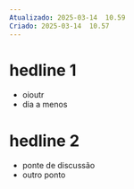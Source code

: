 ```yaml
---
Atualizado: 2025-03-14  10.59
Criado: 2025-03-14  10.57
---
```



# hedline 1

- oioutr
- dia a menos


# hedline 2

- ponte de discussão
- outro ponto
